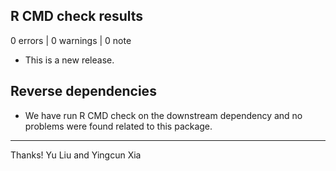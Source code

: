 ## R CMD check results

0 errors | 0 warnings | 0 note

* This is a new release.

## Reverse dependencies

* We have run R CMD check on the downstream dependency and no problems were found related to this package.

---

Thanks!
Yu Liu and Yingcun Xia

